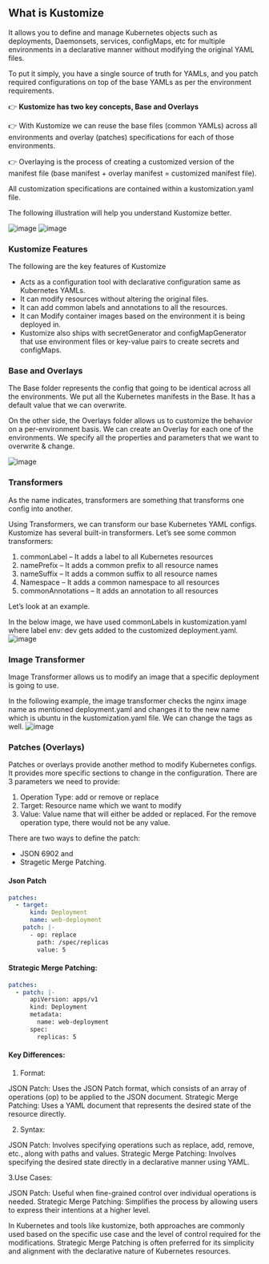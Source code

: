 ## What is Kustomize

It allows you to define and manage Kubernetes objects such as deployments, Daemonsets, services, configMaps, etc for multiple environments in a declarative manner without modifying the original YAML files.

To put it simply, you have a single source of truth for YAMLs, and you patch required configurations on top of the base YAMLs as per the environment requirements.

👉 **Kustomize has two key concepts, Base and Overlays**

👉 With Kustomize we can reuse the base files (common YAMLs) across all environments and overlay (patches) specifications for each of those environments.

👉 Overlaying is the process of creating a customized version of the manifest file (base manifest + overlay manifest = customized manifest file).

All customization specifications are contained within a kustomization.yaml file.

The following illustration will help you understand Kustomize better.

![image](https://github.com/MeSabya/Kubernetes/assets/33947539/bae261ec-0860-4c3a-8d7b-a3cc271db72a)
![image](https://github.com/MeSabya/Kubernetes/assets/33947539/0b68e110-e45f-4389-bebf-49d1d9830515)

### Kustomize Features
The following are the key features of Kustomize

- Acts as a configuration tool with declarative configuration same as Kubernetes YAMLs.
- It can modify resources without altering the original files.
- It can add common labels and annotations to all the resources.
- It can Modify container images based on the environment it is being deployed in.
- Kustomize also ships with secretGenerator and configMapGenerator that use environment files or key-value pairs to create secrets and configMaps.


### Base and Overlays
The Base folder represents the config that going to be identical across all the environments. We put all the Kubernetes manifests in the Base. It has a default value that we can overwrite.

On the other side, the Overlays folder allows us to customize the behavior on a per-environment basis. We can create an Overlay for each one of the environments. We specify all the properties and parameters that we want to overwrite & change.

![image](https://github.com/MeSabya/Kubernetes/assets/33947539/d8a8f788-e07d-475a-bdaa-584bb136612a)

### Transformers
As the name indicates, transformers are something that transforms one config into another.

Using Transformers, we can transform our base Kubernetes YAML configs. Kustomize has several built-in transformers. Let’s see some common transformers:

1. commonLabel – It adds a label to all Kubernetes resources
2. namePrefix – It adds a common prefix to all resource names
3. nameSuffix – It adds a common suffix to all resource names
4. Namespace – It adds a common namespace to all resources
5. commonAnnotations – It adds an annotation to all resources

Let’s look at an example.

In the below image, we have used commonLabels in kustomization.yaml where label env: dev gets added to the customized deployment.yaml.
![image](https://github.com/MeSabya/Kubernetes/assets/33947539/9835186b-bd3a-460e-865e-8b2c5c1bef5c)

### Image Transformer
Image Transformer allows us to modify an image that a specific deployment is going to use.

In the following example, the image transformer checks the nginx image name as mentioned deployment.yaml and changes it to the new name which is ubuntu in the kustomization.yaml file. We can change the tags as well.
![image](https://github.com/MeSabya/Kubernetes/assets/33947539/9c6df0d6-8def-45f7-8005-f99e0865b92c)

### Patches (Overlays)
Patches or overlays provide another method to modify Kubernetes configs. It provides more specific sections to change in the configuration. There are 3 parameters we need to provide:

1. Operation Type: add or remove or replace
2. Target: Resource name which we want to modify
3. Value: Value name that will either be added or replaced. For the remove operation type, there would not be any value.

There are two ways to define the patch:

- JSON 6902 and
- Stragetic Merge Patching.

#### Json Patch
```yaml
patches:
  - target:
      kind: Deployment
      name: web-deployment
    patch: |-
      - op: replace
        path: /spec/replicas
        value: 5
```
#### Strategic Merge Patching:

```yaml
patches:
  - patch: |-
      apiVersion: apps/v1
      kind: Deployment
      metadata:
        name: web-deployment
      spec:
        replicas: 5
```

#### Key Differences:

1. Format:

JSON Patch: Uses the JSON Patch format, which consists of an array of operations (op) to be applied to the JSON document.
Strategic Merge Patching: Uses a YAML document that represents the desired state of the resource directly.

2. Syntax:

JSON Patch: Involves specifying operations such as replace, add, remove, etc., along with paths and values.
Strategic Merge Patching: Involves specifying the desired state directly in a declarative manner using YAML.

3.Use Cases:

JSON Patch: Useful when fine-grained control over individual operations is needed.
Strategic Merge Patching: Simplifies the process by allowing users to express their intentions at a higher level.

In Kubernetes and tools like kustomize, both approaches are commonly used based on the specific use case and the level of control 
required for the modifications. Strategic Merge Patching is often preferred for its simplicity and alignment with the declarative nature of Kubernetes resources.







